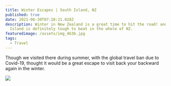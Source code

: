 ```yaml
---
title: Winter Escapes | South Island, NZ
published: true
date: 2021-06-30T07:28:21.028Z
description: Winter in New Zealand is a great time to hit the road! and South
  Island is definitely tough to beat in the whole of NZ.
featuredimage: /assets/img_4636.jpg
tags:
  - Travel
---
```

 Though we visited there during summer, with the global travel ban due to Covid-19, thought it would be a great escape to visit back your backward again in the winter.

![](/assets/img_4687.jpg)

